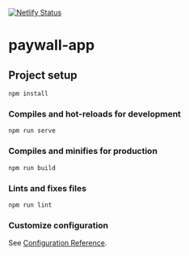 [![Netlify Status](https://api.netlify.com/api/v1/badges/9e2a1c14-4771-4b12-8ba2-ab480a72e6fb/deploy-status)](https://app.netlify.com/sites/paywall-stripe/deploys)
# paywall-app

## Project setup
```
npm install
```

### Compiles and hot-reloads for development
```
npm run serve
```

### Compiles and minifies for production
```
npm run build
```

### Lints and fixes files
```
npm run lint
```

### Customize configuration
See [Configuration Reference](https://cli.vuejs.org/config/).
